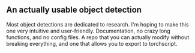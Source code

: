 ## An actually usable object detection

Most object detections are dedicated to research. I'm hoping to make this
one very intuitive and user-friendly. Documentation, no crazy long functions,
and no config files. A repo that you can actually modify without breaking everything,
and one that allows you to export to torchscript.




